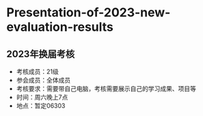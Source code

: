 # Presentation-of-2023-new-evaluation-results
## 2023年换届考核
* 考核成员：21级
* 参会成员：全体成员
* 考核要求：需要带自己电脑，考核需要展示自己的学习成果、项目等
* 时间：周六晚上7点
* 地点：暂定06303
